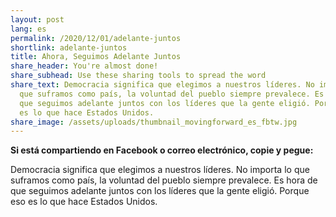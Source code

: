 ```yaml
---
layout: post
lang: es
permalink: /2020/12/01/adelante-juntos
shortlink: adelante-juntos
title: Ahora, Seguimos Adelante Juntos
share_header: You're almost done!
share_subhead: Use these sharing tools to spread the word
share_text: Democracia significa que elegimos a nuestros líderes. No importa lo
  que suframos como país, la voluntad del pueblo siempre prevalece. Es hora de
  que seguimos adelante juntos con los líderes que la gente eligió. Porque eso
  es lo que hace Estados Unidos.
share_image: /assets/uploads/thumbnail_movingforward_es_fbtw.jpg
---
```

<!--StartFragment-->

**Si está compartiendo en Facebook o correo electrónico, copie y pegue:**

Democracia significa que elegimos a nuestros líderes. No importa lo que suframos como país, la voluntad del pueblo siempre prevalece. Es hora de que seguimos adelante juntos con los líderes que la gente eligió. Porque eso es lo que hace Estados Unidos.

<!--EndFragment-->